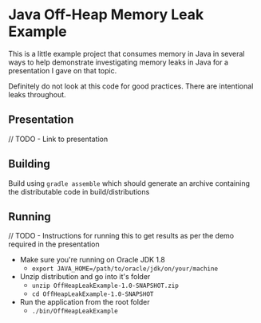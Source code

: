 # Java Off-Heap Memory Leak Example

This is a little example project that consumes memory in Java in several ways to help demonstrate investigating memory 
leaks in Java for a presentation I gave on that topic.

Definitely do not look at this code for good practices. There are intentional leaks throughout.

## Presentation

// TODO - Link to presentation

## Building

Build using `gradle assemble` which should generate an archive containing the distributable code in build/distributions

## Running

// TODO - Instructions for running this to get results as per the demo required in the presentation

  - Make sure you're running on Oracle JDK 1.8
    - `export JAVA_HOME=/path/to/oracle/jdk/on/your/machine`
  - Unzip distribution and go into it's folder
    - `unzip OffHeapLeakExample-1.0-SNAPSHOT.zip`
    - `cd OffHeapLeakExample-1.0-SNAPSHOT`
  - Run the application from the root folder
    - `./bin/OffHeapLeakExample`
